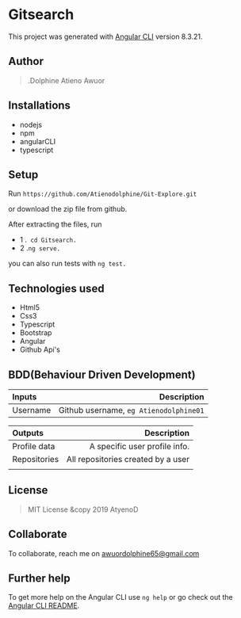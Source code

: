 # Gitsearch

This project was generated with [Angular CLI](https://github.com/angular/angular-cli) version 8.3.21.

## Author
> .Dolphine Atieno Awuor

## Installations
* nodejs
* npm
* angularCLI
* typescript

## Setup
Run ``https://github.com/Atienodolphine/Git-Explore.git``

or download the zip file from github.

After extracting the files, run 

* 1  .`` cd Gitsearch.`` 
* 2  .``ng serve.``

you can also run tests with ``ng test.``

## Technologies used
* Html5
* Css3
* Typescript
* Bootstrap
* Angular
* Github Api's

## BDD(Behaviour Driven Development)
| Inputs |  Description |
| :---         |          ---: |
| Username  | Github username, ``eg Atienodolphine01``|


| Outputs |  Description |
| :---         |          ---: |
| Profile data  | A specific user profile info.|
| Repositories   |  All repositories created by a user |
|     |      |


## License
> MIT License &copy 2019 AtyenoD 

## Collaborate
To collaborate, reach me on [awuordolphine65@gmail.com]()

## Further help

To get more help on the Angular CLI use `ng help` or go check out the [Angular CLI README](https://github.com/angular/angular-cli/blob/master/README.md).